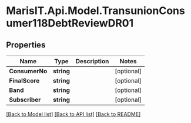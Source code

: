 
# MarisIT.Api.Model.TransunionConsumer118DebtReviewDR01

## Properties

Name | Type | Description | Notes
------------ | ------------- | ------------- | -------------
**ConsumerNo** | **string** |  | [optional] 
**FinalScore** | **string** |  | [optional] 
**Band** | **string** |  | [optional] 
**Subscriber** | **string** |  | [optional] 

[[Back to Model list]](../README.md#documentation-for-models)
[[Back to API list]](../README.md#documentation-for-api-endpoints)
[[Back to README]](../README.md)

